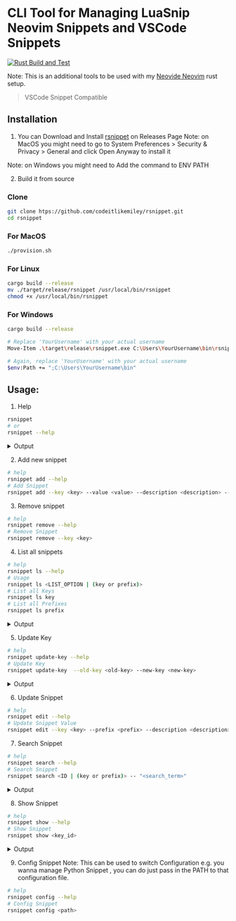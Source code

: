 # CLI Tool for Managing LuaSnip Neovim Snippets and VSCode Snippets

[![Rust Build and Test](https://github.com/codeitlikemiley/rsnippet/actions/workflows/test.yml/badge.svg)](https://github.com/codeitlikemiley/rsnippet/actions/workflows/test.yml)

Note: This is an additional tools to be used with my [Neovide Neovim](https://github.com/codeitlikemiley/nvim) rust setup.

> VSCode Snippet Compatible

## Installation

1. You can Download and Install [rsnippet](https://github.com/codeitlikemiley/rsnippet/releases) on Releases Page
Note: on MacOS you might need to go to System Preferences > Security & Privacy > General and click Open Anyway to install it

Note: on Windows you might need to Add the command to ENV PATH

2. Build it from source
### Clone
```sh
git clone htps://github.com/codeitlikemiley/rsnippet.git
cd rsnippet
```

### For MacOS
```sh
./provision.sh
```

### For Linux
```sh
cargo build --release
mv ./target/release/rsnippet /usr/local/bin/rsnippet
chmod +x /usr/local/bin/rsnippet
```

### For Windows
```sh
cargo build --release

# Replace 'YourUsername' with your actual username
Move-Item .\target\release\rsnippet.exe C:\Users\YourUsername\bin\rsnippet.exe

# Again, replace 'YourUsername' with your actual username
$env:Path += ";C:\Users\YourUsername\bin"
```

## Usage:
1. Help

```sh
rsnippet
# or
rsnippet --help
```

<details>
<summary>Output</summary>

```sh
rsnippet
/Users/uriah/.config/nvim/snippets/rust/rust.json
A CLI tool for managing Neovim LuaSnip Rust snippets

Usage: rsnippet <COMMAND>

Commands:
  add         Adds entry to Snippet Collection file
  rm          Removes entry from Snippet Collection file
  edit        Edits entry in Snippet Collection file
  ls          Lists all entries in Snippet Collection file
  show        Gets entry from Snippet Collection file
  search      Searches for entries in Snippet Collection file
  config      Configures the Snippet Collection file
  update-key
  help        Print this message or the help of the given subcommand(s)

Options:
  -h, --help     Print help
  -V, --version  Print version
```
</details>

2.  Add new snippet
```sh
# help
rsnippet add --help
# Add Snippet
rsnippet add --key <key> --value <value> --description <description> -- "<snippet>"
```

3. Remove snippet

```sh
# help
rsnippet remove --help
# Remove Snippet
rsnippet remove --key <key>
```

4. List all snippets

```sh
# help
rsnippet ls --help
# Usage
rsnippet ls <LIST_OPTION | (key or prefix)>
# List all Keys
rsnippet ls key
# List all Prefixes
rsnippet ls prefix
```

<details>
<summary>Output</summary>

```sh
rsnippet ls key
/Users/uriah/.config/nvim/snippets/rust/rust.json
[src/main.rs:468] list_option = Key
impl_iterator
serialize_to_json_string
impl_add_trait
impl_vec_iterator
unwrap_or_else
impl_deref
impl_debug_single_field
deserialize_json_string
impl_display_single_field
import_serde_traits
impl_clone_single_field
```
</details>

5.  Update Key

```sh
# help
rsnippet update-key --help
# Update Key
rsnippet update-key  --old-key <old-key> --new-key <new-key>
```

<details>
<summary>Output</summary>

```sh
rsnippet update-key --old-key "Fuzz match String" --new-key "fuzzy-match-string"
/Users/uriah/.config/nvim/snippets/rust/rust.json
[src/main.rs:499] &old_key = "Fuzz match String"
[src/main.rs:499] &new_key = "fuzzy-match-string"
```

</details>

6. Update Snippet

```sh
# help
rsnippet edit --help
# Update Snippet Value
rsnippet edit --key <key> --prefix <prefix> --description <description> -- "<snippet>"
```

7. Search Snippet

```sh
# help
rsnippet search --help
# Search Snippet
rsnippet search <ID | (key or prefix)> -- "<search_term>"
```

<details>
<summary>Output</summary>

```sh
rsnippet search key -- impl
/Users/uriah/.config/nvim/snippets/rust/rust.json
[src/main.rs:490] id = Some(
    Key,
)
[src/main.rs:490] &name = "impl"
impl_deref

impl_clone_single_field

impl_iter_range

impl_partialeq_single_field
```
</details>


8. Show Snippet

```sh
# help
rsnippet show --help
# Show Snippet
rsnippet show <key_id>
```

<details>
<summary>Output</summary>

```sh
rsnippet show impl_deref
/Users/uriah/.config/nvim/snippets/rust/rust.json
[src/main.rs:484] &key = "impl_deref"
+-------------+-------------------------------------------------------------+
| Key         | impl_deref                                                  |
+-------------+-------------------------------------------------------------+
| Prefix      | impl_deref                                                  |
+-------------+-------------------------------------------------------------+
| Description | Impl Deref and DerefMut traits for a custom type            |
+-------------+-------------------------------------------------------------+
| Body        | use std::ops::{Deref, DerefMut};                            |
|             |                                                             |
|             | impl<${1:T}> Deref for ${2:YourConcreteStruct}<${1:T}> {    |
|             |     type Target = ${1:T};                                   |
|             |     fn deref(&self) -> &Self::Target {                      |
|             |         &self.${3:your_field}                               |
|             |     }                                                       |
|             | }                                                           |
|             |                                                             |
|             | impl<${1:T}> DerefMut for ${2:YourConcreteStruct}<${1:T}> { |
|             |     fn deref_mut(&mut self) -> &mut Self::Target {          |
|             |         &mut self.${3:your_field}                           |
|             |     }                                                       |
|             | }                                                           |
+-------------+-------------------------------------------------------------+
````
</details>

9. Config Snippet
Note: This can be used to switch Configuration e.g. you wanna manage Python Snippet , you can do just pass in the PATH to that configuration file.

```sh
# help
rsnippet config --help
# Config Snippet
rsnippet config <path>
```

